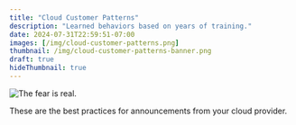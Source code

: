 ```yaml
---
title: "Cloud Customer Patterns"
description: "Learned behaviors based on years of training."
date: 2024-07-31T22:59:51-07:00
images: [/img/cloud-customer-patterns.png]
thumbnail: /img/cloud-customer-patterns-banner.png
draft: true
hideThumbnail: true
---
```


![The fear is real.](/img/cloud-customer-patterns.png)

These are the best practices for announcements from your cloud provider.
